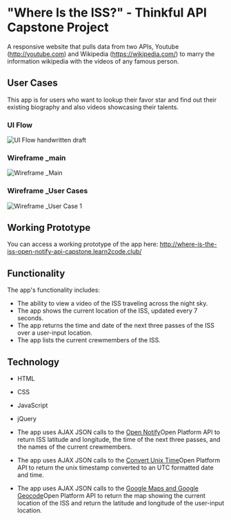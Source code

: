 # "Where Is the ISS?" - Thinkful API Capstone Project
A responsive website that pulls data from two APIs, Youtube (http://youtube.com) and Wikipedia (https://wikipedia.com/) to marry the information wikipedia with the videos of any famous person.

## User Cases
This app is for users who want to lookup their favor star and find out their existing biography and also videos showcasing their talents.


### UI Flow
![UI Flow handwritten draft](https://github.com/KSherrell/where-is-the-iss-open-notify-api-capstone/blob/master/wireframe/ui-flow.jpg)
### Wireframe _main
![Wireframe _Main](https://github.com/KSherrell/where-is-the-iss-open-notify-api-capstone/blob/master/wireframe/wireframe-iss-main.jpg)
### Wireframe _User Cases
![Wireframe _User Case 1](https://github.com/KSherrell/where-is-the-iss-open-notify-api-capstone/blob/master/wireframe/wireframe-iss-user-cases.jpg)

## Working Prototype
You can access a working prototype of the app here: http://where-is-the-iss-open-notify-api-capstone.learn2code.club/

## Functionality
The app's functionality includes:
* The ability to view a video of the ISS traveling across the night sky.
* The app shows the current location of the ISS, updated every 7 seconds.
* The app returns the time and date of the next three passes of the ISS over a user-input location.
* The app lists the current crewmembers of the ISS.


## Technology
* HTML
* CSS
* JavaScript
* jQuery

* The app uses AJAX JSON calls to the <a href="http://api.open-notify.org/iss-now.json">Open Notify</a>Open Platform API to return ISS latitude and longitude, the time of the next three passes, and the names of the current crewmembers.
* The app uses AJAX JSON calls to the <a href="http://www.convert-unix-time.com/api">Convert Unix Time</a>Open Platform API to return the unix timestamp converted to an UTC formatted date and time.
* The app uses AJAX JSON calls to the <a href="https://maps.googleapis.com/maps/api">Google Maps and Google Geocode</a>Open Platform API to return the map showing the current location of the ISS and return the latitude and longitude of the user-input location.

